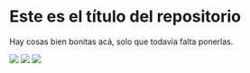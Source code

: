 # Este es el título del repositorio
Hay cosas bien bonitas acá, solo que todavía falta ponerlas.

![](https://img.shields.io/github/stars/paulgutv/textote.svg) ![](https://img.shields.io/github/forks/paulgutv/textote.svg) ![](https://img.shields.io/github/tag/paulgutv/textote.svg)